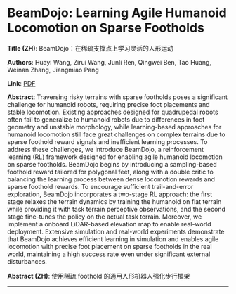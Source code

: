 # BeamDojo: Learning Agile Humanoid Locomotion on Sparse Footholds 

**Title (ZH)**: BeamDojo：在稀疏支撑点上学习灵活的人形运动 

**Authors**: Huayi Wang, Zirui Wang, Junli Ren, Qingwei Ben, Tao Huang, Weinan Zhang, Jiangmiao Pang  

**Link**: [PDF](https://arxiv.org/pdf/2502.10363)  

**Abstract**: Traversing risky terrains with sparse footholds poses a significant challenge for humanoid robots, requiring precise foot placements and stable locomotion. Existing approaches designed for quadrupedal robots often fail to generalize to humanoid robots due to differences in foot geometry and unstable morphology, while learning-based approaches for humanoid locomotion still face great challenges on complex terrains due to sparse foothold reward signals and inefficient learning processes. To address these challenges, we introduce BeamDojo, a reinforcement learning (RL) framework designed for enabling agile humanoid locomotion on sparse footholds. BeamDojo begins by introducing a sampling-based foothold reward tailored for polygonal feet, along with a double critic to balancing the learning process between dense locomotion rewards and sparse foothold rewards. To encourage sufficient trail-and-error exploration, BeamDojo incorporates a two-stage RL approach: the first stage relaxes the terrain dynamics by training the humanoid on flat terrain while providing it with task terrain perceptive observations, and the second stage fine-tunes the policy on the actual task terrain. Moreover, we implement a onboard LiDAR-based elevation map to enable real-world deployment. Extensive simulation and real-world experiments demonstrate that BeamDojo achieves efficient learning in simulation and enables agile locomotion with precise foot placement on sparse footholds in the real world, maintaining a high success rate even under significant external disturbances. 

**Abstract (ZH)**: 使用稀疏 foothold 的通用人形机器人强化步行框架 

---
